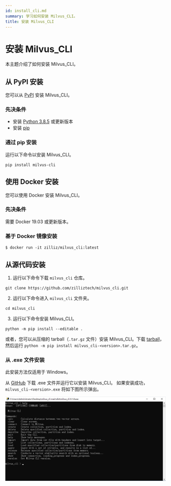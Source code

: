 ```yaml
---
id: install_cli.md
summary: 学习如何安装 Milvus_CLI。
title: 安装 Milvus_CLI
---
```


# 安装 Milvus_CLI

本主题介绍了如何安装 Milvus_CLI。


## 从 PyPI 安装

您可以从 [PyPI](https://pypi.org/project/milvus-cli/) 安装 Milvus_CLI。

### 先决条件

- 安装 [Python 3.8.5](https://www.python.org/downloads/release/python-385/) 或更新版本
- 安装 [pip](https://pip.pypa.io/en/stable/installation/)

### 通过 pip 安装

运行以下命令以安装 Milvus_CLI。

```shell
pip install milvus-cli
```

## 使用 Docker 安装

您可以使用 Docker 安装 Milvus_CLI。

### 先决条件

需要 Docker 19.03 或更新版本。

### 基于 Docker 镜像安装

```shell
$ docker run -it zilliz/milvus_cli:latest
```


## 从源代码安装

1. 运行以下命令下载 `milvus_cli` 仓库。

```shell
git clone https://github.com/zilliztech/milvus_cli.git
```

2. 运行以下命令进入 `milvus_cli` 文件夹。

```shell
cd milvus_cli
```

3. 运行以下命令安装 Milvus_CLI。

```shell
python -m pip install --editable .
```

或者，您可以从压缩的 tarball（`.tar.gz` 文件）安装 Milvus_CLI。下载 [tarball](https://github.com/zilliztech/milvus_cli/releases)，然后运行 `python -m pip install milvus_cli-<version>.tar.gz`。

### 从 .exe 文件安装

<div class="alert note"> 此安装方法仅适用于 Windows。 </div>

从 [GitHub](https://github.com/zilliztech/milvus_cli/releases) 下载 .exe 文件并运行它以安装 Milvus_CLI。
如果安装成功，`milvus_cli-<version>.exe` 将如下图所示弹出。

![Milvus_CLI](../../../../assets/milvus_cli_exe.png "Milvus_CLI 安装成功。")
